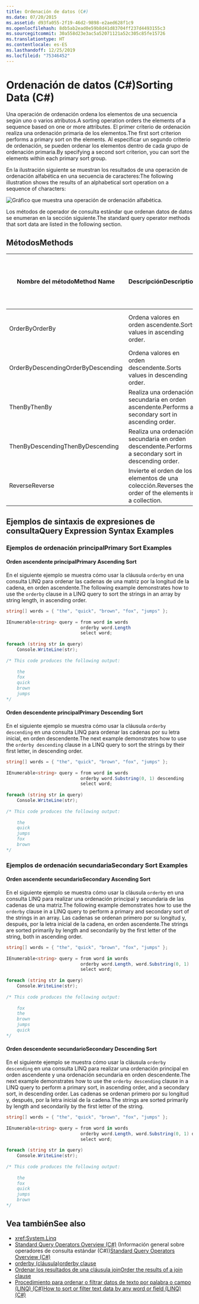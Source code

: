 ```yaml
---
title: Ordenación de datos (C#)
ms.date: 07/20/2015
ms.assetid: d93fa055-2f19-46d2-9898-e2aed628f1c9
ms.openlocfilehash: 8db5ab2ead0e59b8d41d83704ff237d4493155c3
ms.sourcegitcommit: 30a558d23e3ac5a52071121a52c305c85fe15726
ms.translationtype: HT
ms.contentlocale: es-ES
ms.lasthandoff: 12/25/2019
ms.locfileid: "75346452"
---
```

# <a name="sorting-data-c"></a><span data-ttu-id="397e6-102">Ordenación de datos (C#)</span><span class="sxs-lookup"><span data-stu-id="397e6-102">Sorting Data (C#)</span></span>
<span data-ttu-id="397e6-103">Una operación de ordenación ordena los elementos de una secuencia según uno o varios atributos.</span><span class="sxs-lookup"><span data-stu-id="397e6-103">A sorting operation orders the elements of a sequence based on one or more attributes.</span></span> <span data-ttu-id="397e6-104">El primer criterio de ordenación realiza una ordenación primaria de los elementos.</span><span class="sxs-lookup"><span data-stu-id="397e6-104">The first sort criterion performs a primary sort on the elements.</span></span> <span data-ttu-id="397e6-105">Al especificar un segundo criterio de ordenación, se pueden ordenar los elementos dentro de cada grupo de ordenación primaria.</span><span class="sxs-lookup"><span data-stu-id="397e6-105">By specifying a second sort criterion, you can sort the elements within each primary sort group.</span></span>  
  
 <span data-ttu-id="397e6-106">En la ilustración siguiente se muestran los resultados de una operación de ordenación alfabética en una secuencia de caracteres:</span><span class="sxs-lookup"><span data-stu-id="397e6-106">The following illustration shows the results of an alphabetical sort operation on a sequence of characters:</span></span> 
  
 ![Gráfico que muestra una operación de ordenación alfabética.](./media/sorting-data/alphabetical-sort-operation.png)  
  
 <span data-ttu-id="397e6-108">Los métodos de operador de consulta estándar que ordenan datos de datos se enumeran en la sección siguiente.</span><span class="sxs-lookup"><span data-stu-id="397e6-108">The standard query operator methods that sort data are listed in the following section.</span></span>  
  
## <a name="methods"></a><span data-ttu-id="397e6-109">Métodos</span><span class="sxs-lookup"><span data-stu-id="397e6-109">Methods</span></span>  
  
|<span data-ttu-id="397e6-110">Nombre del método</span><span class="sxs-lookup"><span data-stu-id="397e6-110">Method Name</span></span>|<span data-ttu-id="397e6-111">Descripción</span><span class="sxs-lookup"><span data-stu-id="397e6-111">Description</span></span>|<span data-ttu-id="397e6-112">Sintaxis de la expresión de consulta de C#</span><span class="sxs-lookup"><span data-stu-id="397e6-112">C# Query Expression Syntax</span></span>|<span data-ttu-id="397e6-113">Más información</span><span class="sxs-lookup"><span data-stu-id="397e6-113">More Information</span></span>|  
|-----------------|-----------------|---------------------------------|----------------------|  
|<span data-ttu-id="397e6-114">OrderBy</span><span class="sxs-lookup"><span data-stu-id="397e6-114">OrderBy</span></span>|<span data-ttu-id="397e6-115">Ordena valores en orden ascendente.</span><span class="sxs-lookup"><span data-stu-id="397e6-115">Sorts values in ascending order.</span></span>|`orderby`|<xref:System.Linq.Enumerable.OrderBy%2A?displayProperty=nameWithType><br /><br /> <xref:System.Linq.Queryable.OrderBy%2A?displayProperty=nameWithType>|  
|<span data-ttu-id="397e6-116">OrderByDescending</span><span class="sxs-lookup"><span data-stu-id="397e6-116">OrderByDescending</span></span>|<span data-ttu-id="397e6-117">Ordena valores en orden descendente.</span><span class="sxs-lookup"><span data-stu-id="397e6-117">Sorts values in descending order.</span></span>|`orderby … descending`|<xref:System.Linq.Enumerable.OrderByDescending%2A?displayProperty=nameWithType><br /><br /> <xref:System.Linq.Queryable.OrderByDescending%2A?displayProperty=nameWithType>|  
|<span data-ttu-id="397e6-118">ThenBy</span><span class="sxs-lookup"><span data-stu-id="397e6-118">ThenBy</span></span>|<span data-ttu-id="397e6-119">Realiza una ordenación secundaria en orden ascendente.</span><span class="sxs-lookup"><span data-stu-id="397e6-119">Performs a secondary sort in ascending order.</span></span>|`orderby …, …`|<xref:System.Linq.Enumerable.ThenBy%2A?displayProperty=nameWithType><br /><br /> <xref:System.Linq.Queryable.ThenBy%2A?displayProperty=nameWithType>|  
|<span data-ttu-id="397e6-120">ThenByDescending</span><span class="sxs-lookup"><span data-stu-id="397e6-120">ThenByDescending</span></span>|<span data-ttu-id="397e6-121">Realiza una ordenación secundaria en orden descendente.</span><span class="sxs-lookup"><span data-stu-id="397e6-121">Performs a secondary sort in descending order.</span></span>|`orderby …, … descending`|<xref:System.Linq.Enumerable.ThenByDescending%2A?displayProperty=nameWithType><br /><br /> <xref:System.Linq.Queryable.ThenByDescending%2A?displayProperty=nameWithType>|  
|<span data-ttu-id="397e6-122">Reverse</span><span class="sxs-lookup"><span data-stu-id="397e6-122">Reverse</span></span>|<span data-ttu-id="397e6-123">Invierte el orden de los elementos de una colección.</span><span class="sxs-lookup"><span data-stu-id="397e6-123">Reverses the order of the elements in a collection.</span></span>|<span data-ttu-id="397e6-124">No es aplicable.</span><span class="sxs-lookup"><span data-stu-id="397e6-124">Not applicable.</span></span>|<xref:System.Linq.Enumerable.Reverse%2A?displayProperty=nameWithType><br /><br /> <xref:System.Linq.Queryable.Reverse%2A?displayProperty=nameWithType>|  
  
## <a name="query-expression-syntax-examples"></a><span data-ttu-id="397e6-125">Ejemplos de sintaxis de expresiones de consulta</span><span class="sxs-lookup"><span data-stu-id="397e6-125">Query Expression Syntax Examples</span></span>  
  
### <a name="primary-sort-examples"></a><span data-ttu-id="397e6-126">Ejemplos de ordenación principal</span><span class="sxs-lookup"><span data-stu-id="397e6-126">Primary Sort Examples</span></span>  
  
#### <a name="primary-ascending-sort"></a><span data-ttu-id="397e6-127">Orden ascendente principal</span><span class="sxs-lookup"><span data-stu-id="397e6-127">Primary Ascending Sort</span></span>  
 <span data-ttu-id="397e6-128">En el siguiente ejemplo se muestra cómo usar la cláusula `orderby` en una consulta LINQ para ordenar las cadenas de una matriz por la longitud de la cadena, en orden ascendente.</span><span class="sxs-lookup"><span data-stu-id="397e6-128">The following example demonstrates how to use the `orderby` clause in a LINQ query to sort the strings in an array by string length, in ascending order.</span></span>  
  
```csharp  
string[] words = { "the", "quick", "brown", "fox", "jumps" };  
  
IEnumerable<string> query = from word in words  
                            orderby word.Length  
                            select word;  
  
foreach (string str in query)  
    Console.WriteLine(str);  
  
/* This code produces the following output:  
  
    the  
    fox  
    quick  
    brown  
    jumps  
*/  
```  
  
#### <a name="primary-descending-sort"></a><span data-ttu-id="397e6-129">Orden descendente principal</span><span class="sxs-lookup"><span data-stu-id="397e6-129">Primary Descending Sort</span></span>  
 <span data-ttu-id="397e6-130">En el siguiente ejemplo se muestra cómo usar la cláusula `orderby descending` en una consulta LINQ para ordenar las cadenas por su letra inicial, en orden descendente.</span><span class="sxs-lookup"><span data-stu-id="397e6-130">The next example demonstrates how to use the `orderby descending` clause in a LINQ query to sort the strings by their first letter, in descending order.</span></span>  
  
```csharp  
string[] words = { "the", "quick", "brown", "fox", "jumps" };  
  
IEnumerable<string> query = from word in words  
                            orderby word.Substring(0, 1) descending  
                            select word;  
  
foreach (string str in query)  
    Console.WriteLine(str);  
  
/* This code produces the following output:  
  
    the  
    quick  
    jumps  
    fox  
    brown  
*/  
```  
  
### <a name="secondary-sort-examples"></a><span data-ttu-id="397e6-131">Ejemplos de ordenación secundaria</span><span class="sxs-lookup"><span data-stu-id="397e6-131">Secondary Sort Examples</span></span>  
  
#### <a name="secondary-ascending-sort"></a><span data-ttu-id="397e6-132">Orden ascendente secundario</span><span class="sxs-lookup"><span data-stu-id="397e6-132">Secondary Ascending Sort</span></span>  
 <span data-ttu-id="397e6-133">En el siguiente ejemplo se muestra cómo usar la cláusula `orderby` en una consulta LINQ para realizar una ordenación principal y secundaria de las cadenas de una matriz.</span><span class="sxs-lookup"><span data-stu-id="397e6-133">The following example demonstrates how to use the `orderby` clause in a LINQ query to perform a primary and secondary sort of the strings in an array.</span></span> <span data-ttu-id="397e6-134">Las cadenas se ordenan primero por su longitud y, después, por la letra inicial de la cadena, en orden ascendente.</span><span class="sxs-lookup"><span data-stu-id="397e6-134">The strings are sorted primarily by length and secondarily by the first letter of the string, both in ascending order.</span></span>  
  
```csharp  
string[] words = { "the", "quick", "brown", "fox", "jumps" };  
  
IEnumerable<string> query = from word in words  
                            orderby word.Length, word.Substring(0, 1)  
                            select word;  
  
foreach (string str in query)  
    Console.WriteLine(str);  
  
/* This code produces the following output:  
  
    fox  
    the  
    brown  
    jumps  
    quick  
*/  
```  
  
#### <a name="secondary-descending-sort"></a><span data-ttu-id="397e6-135">Orden descendente secundario</span><span class="sxs-lookup"><span data-stu-id="397e6-135">Secondary Descending Sort</span></span>  
 <span data-ttu-id="397e6-136">En el siguiente ejemplo se muestra cómo usar la cláusula `orderby descending` en una consulta LINQ para realizar una ordenación principal en orden ascendente y una ordenación secundaria en orden descendente.</span><span class="sxs-lookup"><span data-stu-id="397e6-136">The next example demonstrates how to use the `orderby descending` clause in a LINQ query to perform a primary sort, in ascending order, and a secondary sort, in descending order.</span></span> <span data-ttu-id="397e6-137">Las cadenas se ordenan primero por su longitud y, después, por la letra inicial de la cadena.</span><span class="sxs-lookup"><span data-stu-id="397e6-137">The strings are sorted primarily by length and secondarily by the first letter of the string.</span></span>  
  
```csharp  
string[] words = { "the", "quick", "brown", "fox", "jumps" };  
  
IEnumerable<string> query = from word in words  
                            orderby word.Length, word.Substring(0, 1) descending  
                            select word;  
  
foreach (string str in query)  
    Console.WriteLine(str);  
  
/* This code produces the following output:  
  
    the  
    fox  
    quick  
    jumps  
    brown  
*/  
```  
  
## <a name="see-also"></a><span data-ttu-id="397e6-138">Vea también</span><span class="sxs-lookup"><span data-stu-id="397e6-138">See also</span></span>

- <xref:System.Linq>
- <span data-ttu-id="397e6-139">[Standard Query Operators Overview (C#)](./standard-query-operators-overview.md) (Información general sobre operadores de consulta estándar (C#))</span><span class="sxs-lookup"><span data-stu-id="397e6-139">[Standard Query Operators Overview (C#)](./standard-query-operators-overview.md)</span></span>
- [<span data-ttu-id="397e6-140">orderby (cláusula)</span><span class="sxs-lookup"><span data-stu-id="397e6-140">orderby clause</span></span>](../../../language-reference/keywords/orderby-clause.md)
- [<span data-ttu-id="397e6-141">Ordenar los resultados de una cláusula join</span><span class="sxs-lookup"><span data-stu-id="397e6-141">Order the results of a join clause</span></span>](../../../linq/order-the-results-of-a-join-clause.md)
- [<span data-ttu-id="397e6-142">Procedimiento para ordenar o filtrar datos de texto por palabra o campo (LINQ) (C#)</span><span class="sxs-lookup"><span data-stu-id="397e6-142">How to sort or filter text data by any word or field (LINQ) (C#)</span></span>](./how-to-sort-or-filter-text-data-by-any-word-or-field-linq.md)
